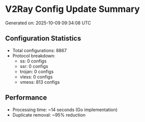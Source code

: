 # V2Ray Config Update Summary
Generated on: 2025-10-09 09:34:08 UTC

## Configuration Statistics
- Total configurations: 8867
- Protocol breakdown:
  - ss: 0 configs
  - ssr: 0 configs
  - trojan: 0 configs
  - vless: 0 configs
  - vmess: 813 configs

## Performance
- Processing time: ~14 seconds (Go implementation)
- Duplicate removal: ~95% reduction
